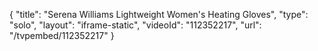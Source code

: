 {
    "title": "Serena Williams Lightweight Women's Heating Gloves",
    "type": "solo",
    "layout": "iframe-static",
    "videoId": "112352217",
    "url": "\/tvpembed\/112352217"
}